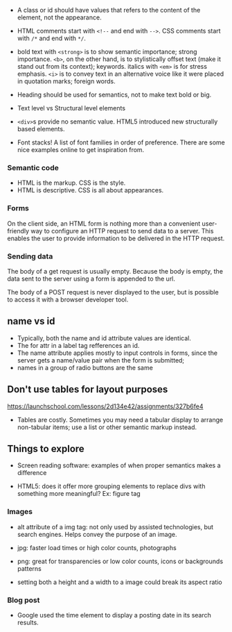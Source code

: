 - A class or id should have values that refers to the content of the element, not the appearance.

- HTML comments start with `<!--` and end with `-->`. CSS comments start with `/*` and end with `*/`.

- bold text with `<strong>` is to show semantic importance; strong importance. `<b>`, on the other hand, is to stylistically offset text (make it stand out from its context); keywords. italics with `<em>` is for stress emphasis. `<i>` is to convey text in an alternative voice like it were placed in quotation marks; foreign words.

- Heading should be used for semantics, not to make text bold or big.

- Text level vs Structural level elements

- `<div>`s provide no semantic value. HTML5 introduced new structurally based elements.

- Font stacks! A list of font families in order of preference. There are some nice examples online to get inspiration from.

### Semantic code
- HTML is the markup. CSS is the style.
- HTML is descriptive. CSS is all about appearances.

### Forms

On the client side, an HTML form is nothing more than a convenient user-friendly way to configure an HTTP request to send data to a server. This enables the user to provide information to be delivered in the HTTP request.

### Sending data

The body of a get request is usually empty. Because the body is empty, the data sent to the server using a form is appended to the url.

The body of a POST request is never displayed to the user, but is possible to access it with a browser developer tool.

## name vs id

- Typically, both the name and id attribute values are identical.
- The for attr in a label tag refferences an id.
- The name attribute applies mostly to input controls in forms, since the server gets a name/value pair when the form is submitted;
- names in a group of radio buttons are the same

## Don't use tables for layout purposes

https://launchschool.com/lessons/2d134e42/assignments/327b6fe4

- Tables are costly. Sometimes you may need a tabular display to arrange non-tabular items; use a list or other semantic markup instead.

## Things to explore

- Screen reading software: examples of when proper semantics makes a difference

- HTML5: does it offer more grouping elements to replace divs with something more meaningful? Ex: figure tag

### Images

- alt attribute of a img tag: not only used by assisted technologies, but search engines. Helps convey the purpose of an image.

- jpg: faster load times or high color counts, photographs
- png: great for transparencies or low color counts, icons or backgrounds patterns

- setting both a height and a width to a image could break its aspect ratio

### Blog post

- Google used the time element to display a posting date in its search results.



